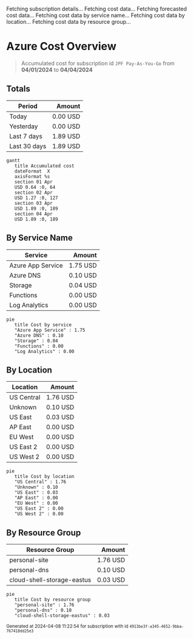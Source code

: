 Fetching subscription details...
Fetching cost data...
Fetching forecasted cost data...
Fetching cost data by service name...
Fetching cost data by location...
Fetching cost data by resource group...
# Azure Cost Overview

> Accumulated cost for subscription id `JPF Pay-As-You-Go` from **04/01/2024** to **04/04/2024**

## Totals

|Period|Amount|
|---|---:|
|Today|0.00 USD|
|Yesterday|0.00 USD|
|Last 7 days|1.89 USD|
|Last 30 days|1.89 USD|

```mermaid
gantt
   title Accumulated cost
   dateFormat  X
   axisFormat %s
   section 01 Apr
   USD 0.64 :0, 64
   section 02 Apr
   USD 1.27 :0, 127
   section 03 Apr
   USD 1.89 :0, 189
   section 04 Apr
   USD 1.89 :0, 189
```

## By Service Name

|Service|Amount|
|---|---:|
|Azure App Service|1.75 USD|
|Azure DNS|0.10 USD|
|Storage|0.04 USD|
|Functions|0.00 USD|
|Log Analytics|0.00 USD|

```mermaid
pie
   title Cost by service
   "Azure App Service" : 1.75
   "Azure DNS" : 0.10
   "Storage" : 0.04
   "Functions" : 0.00
   "Log Analytics" : 0.00
```

## By Location

|Location|Amount|
|---|---:|
|US Central|1.76 USD|
|Unknown|0.10 USD|
|US East|0.03 USD|
|AP East|0.00 USD|
|EU West|0.00 USD|
|US East 2|0.00 USD|
|US West 2|0.00 USD|

```mermaid
pie
   title Cost by location
   "US Central" : 1.76
   "Unknown" : 0.10
   "US East" : 0.03
   "AP East" : 0.00
   "EU West" : 0.00
   "US East 2" : 0.00
   "US West 2" : 0.00
```

## By Resource Group

|Resource Group|Amount|
|---|---:|
|personal-site|1.76 USD|
|personal-dns|0.10 USD|
|cloud-shell-storage-eastus|0.03 USD|

```mermaid
pie
   title Cost by resource group
   "personal-site" : 1.76
   "personal-dns" : 0.10
   "cloud-shell-storage-eastus" : 0.03
```

<sup>Generated at 2024-04-08 11:22:54 for subscription with id `4913be3f-a345-4652-9bba-767418dd25e3`</sup>
